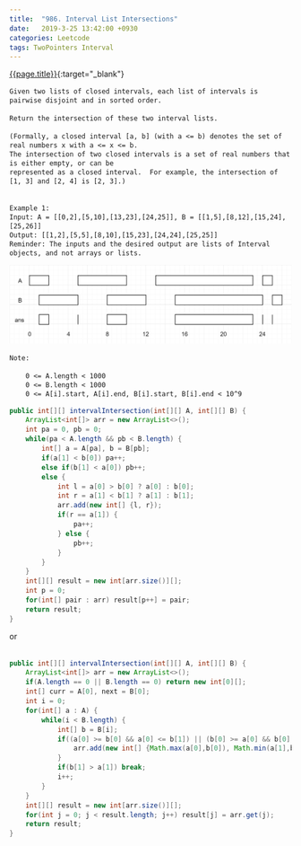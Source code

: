 ```yaml
---
title:  "986. Interval List Intersections"
date:   2019-3-25 13:42:00 +0930
categories: Leetcode
tags: TwoPointers Interval
---
```


[{{page.title}}](https://leetcode.com/problems/interval-list-intersections/){:target="_blank"}

    Given two lists of closed intervals, each list of intervals is pairwise disjoint and in sorted order.

    Return the intersection of these two interval lists.

    (Formally, a closed interval [a, b] (with a <= b) denotes the set of real numbers x with a <= x <= b.
    The intersection of two closed intervals is a set of real numbers that is either empty, or can be
    represented as a closed interval.  For example, the intersection of [1, 3] and [2, 4] is [2, 3].)


    Example 1:
    Input: A = [[0,2],[5,10],[13,23],[24,25]], B = [[1,5],[8,12],[15,24],[25,26]]
    Output: [[1,2],[5,5],[8,10],[15,23],[24,24],[25,25]]
    Reminder: The inputs and the desired output are lists of Interval objects, and not arrays or lists.

![example1](/img/posts/interval_list_intersections.png)

    Note:

        0 <= A.length < 1000
        0 <= B.length < 1000
        0 <= A[i].start, A[i].end, B[i].start, B[i].end < 10^9
        


```java
public int[][] intervalIntersection(int[][] A, int[][] B) {
    ArrayList<int[]> arr = new ArrayList<>();
    int pa = 0, pb = 0;
    while(pa < A.length && pb < B.length) {
        int[] a = A[pa], b = B[pb];
        if(a[1] < b[0]) pa++;
        else if(b[1] < a[0]) pb++;
        else {
            int l = a[0] > b[0] ? a[0] : b[0];
            int r = a[1] < b[1] ? a[1] : b[1];
            arr.add(new int[] {l, r});
            if(r == a[1]) {
                pa++;
            } else {
                pb++;
            }
        }
    }
    int[][] result = new int[arr.size()][];
    int p = 0;
    for(int[] pair : arr) result[p++] = pair;
    return result;
}
```

or

```java

public int[][] intervalIntersection(int[][] A, int[][] B) {
    ArrayList<int[]> arr = new ArrayList<>();
    if(A.length == 0 || B.length == 0) return new int[0][];
    int[] curr = A[0], next = B[0];
    int i = 0;
    for(int[] a : A) {
        while(i < B.length) {
            int[] b = B[i];
            if((a[0] >= b[0] && a[0] <= b[1]) || (b[0] >= a[0] && b[0] <= a[1])) {
                arr.add(new int[] {Math.max(a[0],b[0]), Math.min(a[1],b[1])});
            }
            if(b[1] > a[1]) break;
            i++;
        }
    }
    int[][] result = new int[arr.size()][];
    for(int j = 0; j < result.length; j++) result[j] = arr.get(j);
    return result;
}

```
